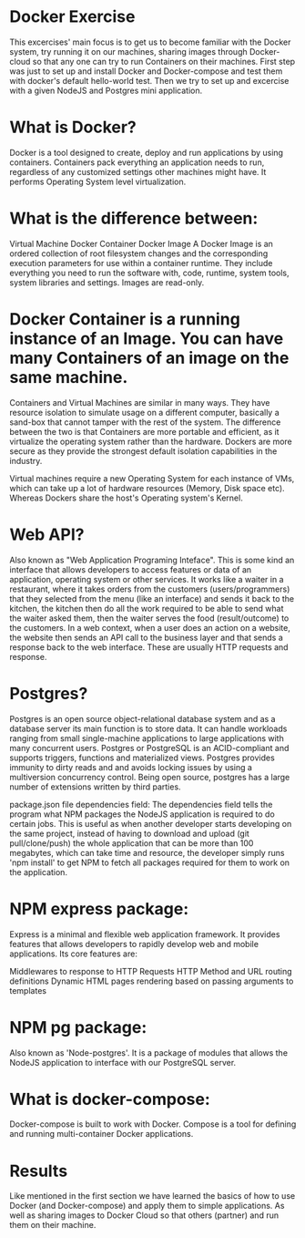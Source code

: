 # Docker Exercise
This excercises' main focus is to get us to become familiar with the Docker system, try running it on our machines, sharing images through Docker-cloud so that any one can try to run Containers on their machines. First step was just to set up and install Docker and Docker-compose and test them with docker's default hello-world test. Then we try to set up and excercise with a given NodeJS and Postgres mini application.

# What is Docker?
Docker is a tool designed to create, deploy and run applications by using containers. Containers pack everything an application needs to run, regardless of any customized settings other machines might have. It performs Operating System level virtualization.

# What is the difference between:
Virtual Machine
Docker Container
Docker Image
A Docker Image is an ordered collection of root filesystem changes and the corresponding execution parameters for use within a container runtime. They include everything you need to run the software with, code, runtime, system tools, system libraries and settings. Images are read-only.

# Docker Container is a running instance of an Image. You can have many Containers of an image on the same machine.

Containers and Virtual Machines are similar in many ways. They have resource isolation to simulate usage on a different computer, basically a sand-box that cannot tamper with the rest of the system. The difference between the two is that Containers are more portable and efficient, as it virtualize the operating system rather than the hardware. Dockers are more secure as they provide the strongest default isolation capabilities in the industry.

Virtual machines require a new Operating System for each instance of VMs, which can take up a lot of hardware resources (Memory, Disk space etc). Whereas Dockers share the host's Operating system's Kernel.

# Web API?
Also known as "Web Application Programing Inteface". This is some kind an interface that allows developers to access features or data of an application, operating system or other services. It works like a waiter in a restaurant, where it takes orders from the customers (users/programmers) that they selected from the menu (like an interface) and sends it back to the kitchen, the kitchen then do all the work required to be able to send what the waiter asked them, then the waiter serves the food (result/outcome) to the customers. In a web context, when a user does an action on a website, the website then sends an API call to the business layer and that sends a response back to the web interface. These are usually HTTP requests and response.

# Postgres?
Postgres is an open source object-relational database system and as a database server its main function is to store data. It can handle workloads ranging from small single-machine applications to large applications with many concurrent users. Postgres or PostgreSQL is an ACID-compliant and supports triggers, functions and materialized views. Postgres provides immunity to dirty reads and and avoids locking issues by using a multiversion concurrency control. Being open source, postgres has a large number of extensions written by third parties.

package.json file dependencies field:
The dependencies field tells the program what NPM packages the NodeJS application is required to do certain jobs. This is useful as when another developer starts developing on the same project, instead of having to download and upload (git pull/clone/push) the whole application that can be more than 100 megabytes, which can take time and resource, the developer simply runs 'npm install' to get NPM to fetch all packages required for them to work on the application.

# NPM express package:
Express is a minimal and flexible web application framework. It provides features that allows developers to rapidly develop web and mobile applications. Its core features are:

Middlewares to response to HTTP Requests
HTTP Method and URL routing definitions
Dynamic HTML pages rendering based on passing arguments to templates

# NPM pg package:
Also known as 'Node-postgres'. It is a package of modules that allows the NodeJS application to interface with our PostgreSQL server.

# What is docker-compose:
Docker-compose is built to work with Docker. Compose is a tool for defining and running multi-container Docker applications.

# Results
Like mentioned in the first section we have learned the basics of how to use Docker (and Docker-compose) and apply them to simple applications. As well as sharing images to Docker Cloud so that others (partner) and run them on their machine.